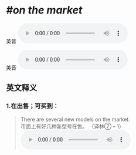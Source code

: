 # ***\#on the market*** 
英音
<audio src="./media/on the market1_AAC.aac" controls="controls"></audio>

美音
<audio src="./media/on the market2_AAC.aac" controls="controls"></audio>



  

英文释义
---
### 1.**在出售；可买到：**  

 > There are several new models on the market.   
 > 市面上有好几种新型号在售。  （译林⑦ – 1）  
<audio src="./media/market-4.aac" controls="controls"></audio>


